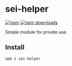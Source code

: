 # sei-helper
[![npm](https://img.shields.io/npm/v/sei-helper.svg?style=flat-square)](https://npmjs.com/sei-helper)
[![npm downloads](https://img.shields.io/npm/dm/sei-helper.svg?style=flat-square)](https://npmjs.com/sei-helper)

Simple module for private use.

## Install
```
npm i sei-helper
```